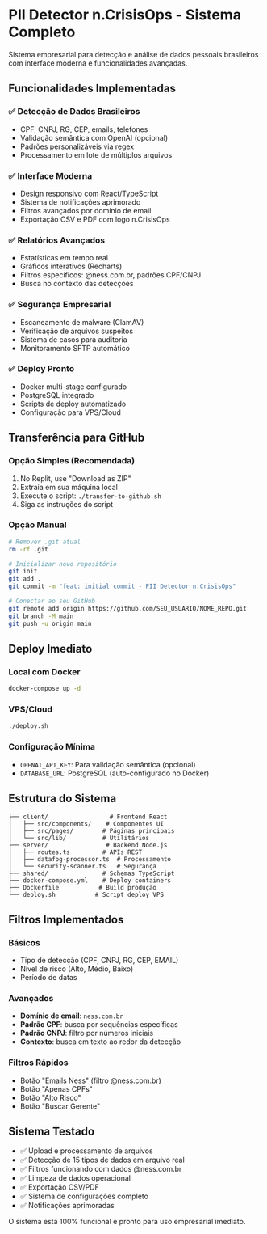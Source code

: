 # PII Detector n.CrisisOps - Sistema Completo

Sistema empresarial para detecção e análise de dados pessoais brasileiros com interface moderna e funcionalidades avançadas.

## Funcionalidades Implementadas

### ✅ Detecção de Dados Brasileiros
- CPF, CNPJ, RG, CEP, emails, telefones
- Validação semântica com OpenAI (opcional)
- Padrões personalizáveis via regex
- Processamento em lote de múltiplos arquivos

### ✅ Interface Moderna
- Design responsivo com React/TypeScript
- Sistema de notificações aprimorado
- Filtros avançados por domínio de email
- Exportação CSV e PDF com logo n.CrisisOps

### ✅ Relatórios Avançados
- Estatísticas em tempo real
- Gráficos interativos (Recharts)
- Filtros específicos: @ness.com.br, padrões CPF/CNPJ
- Busca no contexto das detecções

### ✅ Segurança Empresarial
- Escaneamento de malware (ClamAV)
- Verificação de arquivos suspeitos
- Sistema de casos para auditoria
- Monitoramento SFTP automático

### ✅ Deploy Pronto
- Docker multi-stage configurado
- PostgreSQL integrado
- Scripts de deploy automatizado
- Configuração para VPS/Cloud

## Transferência para GitHub

### Opção Simples (Recomendada)
1. No Replit, use "Download as ZIP"
2. Extraia em sua máquina local
3. Execute o script: `./transfer-to-github.sh`
4. Siga as instruções do script

### Opção Manual
```bash
# Remover .git atual
rm -rf .git

# Inicializar novo repositório
git init
git add .
git commit -m "feat: initial commit - PII Detector n.CrisisOps"

# Conectar ao seu GitHub
git remote add origin https://github.com/SEU_USUARIO/NOME_REPO.git
git branch -M main
git push -u origin main
```

## Deploy Imediato

### Local com Docker
```bash
docker-compose up -d
```

### VPS/Cloud
```bash
./deploy.sh
```

### Configuração Mínima
- `OPENAI_API_KEY`: Para validação semântica (opcional)
- `DATABASE_URL`: PostgreSQL (auto-configurado no Docker)

## Estrutura do Sistema

```
├── client/                 # Frontend React
│   ├── src/components/    # Componentes UI
│   ├── src/pages/        # Páginas principais
│   └── src/lib/          # Utilitários
├── server/                # Backend Node.js
│   ├── routes.ts         # APIs REST
│   ├── datafog-processor.ts  # Processamento
│   └── security-scanner.ts   # Segurança
├── shared/               # Schemas TypeScript
├── docker-compose.yml    # Deploy containers
├── Dockerfile           # Build produção
└── deploy.sh           # Script deploy VPS
```

## Filtros Implementados

### Básicos
- Tipo de detecção (CPF, CNPJ, RG, CEP, EMAIL)
- Nível de risco (Alto, Médio, Baixo)
- Período de datas

### Avançados
- **Domínio de email**: `ness.com.br`
- **Padrão CPF**: busca por sequências específicas
- **Padrão CNPJ**: filtro por números iniciais
- **Contexto**: busca em texto ao redor da detecção

### Filtros Rápidos
- Botão "Emails Ness" (filtro @ness.com.br)
- Botão "Apenas CPFs"
- Botão "Alto Risco"
- Botão "Buscar Gerente"

## Sistema Testado

- ✅ Upload e processamento de arquivos
- ✅ Detecção de 15 tipos de dados em arquivo real
- ✅ Filtros funcionando com dados @ness.com.br
- ✅ Limpeza de dados operacional
- ✅ Exportação CSV/PDF
- ✅ Sistema de configurações completo
- ✅ Notificações aprimoradas

O sistema está 100% funcional e pronto para uso empresarial imediato.